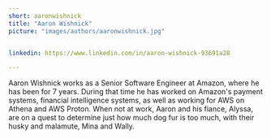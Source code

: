 ```yaml
---
short: aaronwishnick
title: "Aaron Wishnick"
picture: "images/authors/aaronwishnick.jpg"


linkedin: https://www.linkedin.com/in/aaron-wishnick-93691a28

---
```


Aaron Wishnick works as a Senior Software Engineer at Amazon, where he has been for 7 years. During that time he has worked on Amazon's payment systems, financial intelligence systems, as well as working for AWS on Athena and AWS Proton. When not at work, Aaron and his fiance, Alyssa, are on a quest to determine just how much dog fur is too much, with their husky and malamute, Mina and Wally.